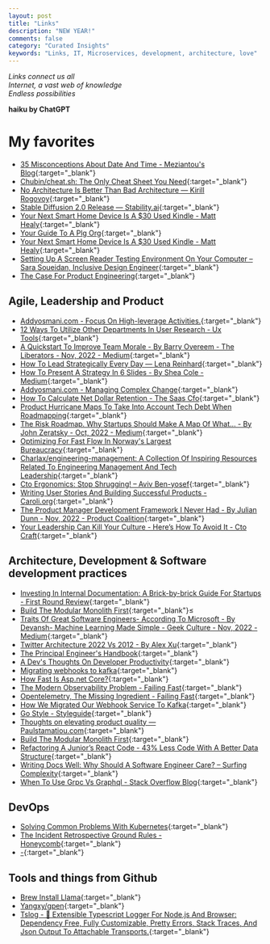 ```yaml
---
layout: post
title: "Links"
description: "NEW YEAR!"
comments: false
category: "Curated Insights"
keywords: "Links, IT, Microservices, development, architecture, love"
---
```


_Links connect us all<br/>
Internet, a vast web of knowledge<br/>
Endless possibilities_

**haiku by ChatGPT**

<!-- markdownlint-disable MD033 MD020 MD025-->
# My favorites<a name="favorites"></a>

- [35 Misconceptions About Date And Time - Meziantou's Blog](https://www.meziantou.net/misconceptions-about-date-and-time.htm){:target="_blank"}
- [Chubin/cheat.sh: The Only Cheat Sheet You Need](https://github.com/chubin/cheat.sh#editors-integration){:target="_blank"}
- [No Architecture Is Better Than Bad Architecture — Kirill Rogovoy](https://rogovoy.me/blog/no-architecture){:target="_blank"}
- [Stable Diffusion 2.0 Release — Stability.ai](https://stability.ai/blog/stable-diffusion-v2-release?utm_medium){:target="_blank"}
- [Your Next Smart Home Device Is A $30 Used Kindle - Matt Healy](https://matthealy.com/kindle){:target="_blank"}
- [Your Guide To A Plg Org](https://openviewpartners.com/blog/your-guide-to-a-plg-org/){:target="_blank"}
- [Your Next Smart Home Device Is A $30 Used Kindle - Matt Healy](https://matthealy.com/kindle){:target="_blank"}
- [Setting Up A Screen Reader Testing Environment On Your Computer – Sara Soueidan, Inclusive Design Engineer](https://www.sarasoueidan.com/blog/testing-environment-setup/){:target="_blank"}
- [The Case For Product Engineering](https://www.semi.technology/2022/12/08/the-case-of-product-engineering.html?utm_medium){:target="_blank"}

## Agile, Leadership and Product<a name="agile"></a>

- [Addyosmani.com - Focus On High-leverage Activities.](https://addyosmani.com/blog/high-leverage-activites/?utm_medium){:target="_blank"}
- [12 Ways To Utilize Other Departments In User Research - Ux Tools](https://uxtools.co/blog/12-ways-to-utilize-other-departments-in-user-research/){:target="_blank"}
- [A Quickstart To Improve Team Morale - By Barry Overeem - The Liberators - Nov, 2022 - Medium](https://medium.com/the-liberators/a-quickstart-to-improve-team-morale-d5b4a1fd3707){:target="_blank"}
- [How To Lead Strategically Every Day — Lena Reinhard](https://www.lenareinhard.com/articles/how-to-lead-strategically-every-day){:target="_blank"}
- [How To Present A Strategy In 6 Slides - By Shea Cole - Medium](https://medium.com/@sheacole08/how-to-present-a-strategy-in-6-slides-1c4df52ca23){:target="_blank"}
- [Addyosmani.com - Managing Complex Change](https://addyosmani.com/blog/managing-complex-change/){:target="_blank"}
- [How To Calculate Net Dollar Retention - The Saas Cfo](https://www.thesaascfo.com/how-to-calculate-net-dollar-retention/){:target="_blank"}
- [Product Hurricane Maps To Take Into Account Tech Debt When Roadmapping](https://www.qwan.eu/2022/03/29/product-hurricane-map.html){:target="_blank"}
- [The Risk Roadmap. Why Startups Should Make A Map Of What… - By John Zeratsky - Oct, 2022 - Medium](https://jazer.medium.com/the-risk-roadmap-93d78493938e){:target="_blank"}
- [Optimizing For Fast Flow In Norway's Largest Bureaucracy](https://www.infoq.com/presentations/nav-fast-flow/?utm_medium){:target="_blank"}
- [Charlax/engineering-management: A Collection Of Inspiring Resources Related To Engineering Management And Tech Leadership](https://github.com/charlax/engineering-management){:target="_blank"}
- [Cto Ergonomics: Stop Shrugging! – Aviv Ben-yosef](https://avivbenyosef.com/cto-ergonomics-stop-shrugging/){:target="_blank"}
- [Writing User Stories And Building Successful Products - Caroli.org](https://caroli.org/en/user-story/){:target="_blank"}
- [The Product Manager Development Framework I Never Had - By Julian Dunn - Nov, 2022 - Product Coalition](https://productcoalition.com/the-product-manager-development-framework-i-never-had-6e52192dbf2a){:target="_blank"}
- [Your Leadership Can Kill Your Culture - Here’s How To Avoid It - Cto Craft](https://ctocraft.com/blog/your-leadership-can-kill-your-culture-heres-how-to-avoid-it/){:target="_blank"}

## Architecture, Development & Software development practices <a name="development"></a>

- [Investing In Internal Documentation: A Brick-by-brick Guide For Startups - First Round Review](https://review.firstround.com/investing-in-internal-documentation-a-brick-by-brick-guide-for-startups){:target="_blank"}
- [Build The Modular Monolith First](https://www.fearofoblivion.com/build-a-modular-monolith-first){:target="_blank"}≤
- [Traits Of Great Software Engineers- According To Microsoft - By Devansh- Machine Learning Made Simple - Geek Culture - Nov, 2022 - Medium](https://medium.com/geekculture/traits-of-great-software-engineers-according-to-microsoft-761395f8b427){:target="_blank"}
- [Twitter Architecture 2022 Vs 2012 - By Alex Xu](https://blog.bytebytego.com/p/twitter-architecture-2022-vs-2012#%C2%A7code-first-vs-api-first-a-change-of-software-development-philosophy){:target="_blank"}
- [The Principal Engineer's Handbook](https://ilya.grigorik.com/the-principal-engineers-handbook/){:target="_blank"}
- [A Dev's Thoughts On Developer Productivity](https://about.sourcegraph.com/blog/developer-productivity-thoughts){:target="_blank"}
- [Migrating webhooks to kafka](https://olo.engineering/posts/migrating-webhooks-to-kafka/){:target="_blank"}
- [How Fast Is Asp.net Core?](https://dusted.codes/how-fast-is-really-aspnet-core?utm_medium){:target="_blank"}
- [The Modern Observability Problem - Failing Fast](https://failingfast.io/opentelemetry-observability/){:target="_blank"}
- [Opentelemetry, The Missing Ingredient - Failing Fast](https://failingfast.io/opentelemetry/){:target="_blank"}
- [How We Migrated Our Webhook Service To Kafka](https://olo.engineering/posts/migrating-webhooks-to-kafka/){:target="_blank"}
- [Go Style - Styleguide](https://google.github.io/styleguide/go/index){:target="_blank"}
- [Thoughts on elevating product quality — Paulstamatiou.com](https://paulstamatiou.com/craft/){:target="_blank"}
- [Build The Modular Monolith First](https://www.fearofoblivion.com/build-a-modular-monolith-first){:target="_blank"}
- [Refactoring A Junior’s React Code - 43% Less Code With A Better Data Structure](https://profy.dev/article/react-junior-code-review-and-refactoring-1?utm_medium){:target="_blank"}
- [Writing Docs Well: Why Should A Software Engineer Care? – Surfing Complexity](https://surfingcomplexity.blog/2022/11/24/writing-docs-well-why-should-a-software-engineer-care/){:target="_blank"}
- [When To Use Grpc Vs Graphql - Stack Overflow Blog](https://stackoverflow.blog/2022/11/28/when-to-use-grpc-vs-graphql/){:target="_blank"}

## DevOps<a name="devops"></a>

- [Solving Common Problems With Kubernetes](https://blog.adamchalmers.com/kubernetes-problems/){:target="_blank"}
- [The Incident Retrospective Ground Rules - Honeycomb](https://www.honeycomb.io/blog/incident-retrospective-ground-rules){:target="_blank"}
- [-](https://t-velmachos.notion.site/Deploy-Promtail-as-a-Sidecar-to-you-Main-App-1df9773802444753973d8c15d4047a61){:target="_blank"}

## Tools and things from Github <a name="tools"></a>

- [Brew Install Llama](https://github.com/antonmedv/llama){:target="_blank"}
- [Yangxy/gpen](https://github.com/yangxy/GPEN){:target="_blank"}
- [Tslog - 📝 Extensible Typescript Logger For Node.js And Browser: Dependency Free, Fully Customizable, Pretty Errors, Stack Traces, And Json Output To Attachable Transports.](https://tslog.js.org/#/){:target="_blank"}
